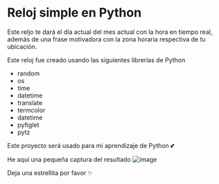 # Reloj simple en Python
Este reljo te dará el día actual del mes actual con la hora en tiempo real, además de una frase motivadora con la zona horaria respectiva de tu ubicación.

Este reloj fue creado usando las siguientes librerías de Python
- random
- os
- time
- datetime
- translate
- termcolor
- datetime
- pyfiglet
- pytz

Este proyecto será usado para mi aprendizaje de Python 💕

He aquí una pequeña captura del resultado
![image](https://user-images.githubusercontent.com/77551844/215353533-41ffe108-a289-4d2e-9eb1-4cdcdc9cc0da.png)

Deja una estrellita por favor ✨
